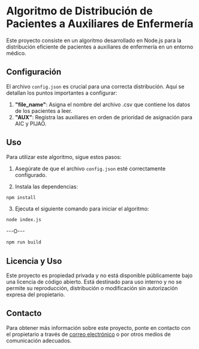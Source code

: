 # Algoritmo de Distribución de Pacientes a Auxiliares de Enfermería

Este proyecto consiste en un algoritmo desarrollado en Node.js para la distribución eficiente de pacientes a auxiliares de enfermería en un entorno médico.

## Configuración

El archivo `config.json` es crucial para una correcta distribución. Aquí se detallan los puntos importantes a configurar:

1. **"file_name"**: Asigna el nombre del archivo .csv que contiene los datos de los pacientes a leer.
2. **"AUX"**: Registra las auxiliares en orden de prioridad de asignación para AIC y PIJAO.

## Uso

Para utilizar este algoritmo, sigue estos pasos:

1. Asegúrate de que el archivo `config.json` esté correctamente configurado.

2. Instala las dependencias:

```bash
npm install
```

3. Ejecuta el siguiente comando para iniciar el algoritmo:

```bash
node index.js
```

---O---

```bash
npm run build
```

## Licencia y Uso

Este proyecto es propiedad privada y no está disponible públicamente bajo una licencia de código abierto. Está destinado para uso interno y no se permite su reproducción, distribución o modificación sin autorización expresa del propietario.

## Contacto

Para obtener más información sobre este proyecto, ponte en contacto con el propietario a través de [correo electrónico](jonnyalejandro.ca0910@gmail.com) o por otros medios de comunicación adecuados.
````markdown
````
